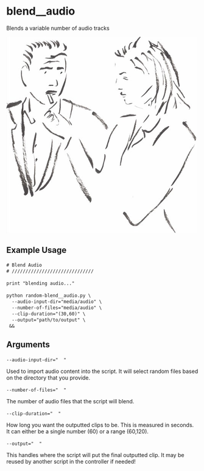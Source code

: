 # blend__audio
Blends a variable number of audio tracks

![illustration](image.jpg)

## Example Usage

```
# Blend Audio
# //////////////////////////////

print "blending audio..."

python random-blend__audio.py \
  --audio-input-dir="media/audio" \
  --number-of-files="media/audio" \
  --clip-duration="(30,60)" \
  --output="path/to/output" \
 &&
 ```

## Arguments
`--audio-input-dir="  "`

Used to import audio content into the script. It will select random files based on the directory that you provide.


`--number-of-files="  "`

The number of audio files that the script will blend.


`--clip-duration="  "`

How long you want the outputted clips to be. This is measured in seconds. It can either be a single number (60) or a range (60,120).

`--output="  "`

This handles where the script will put the final outputted clip. It may be reused by another script in the controller if needed!
